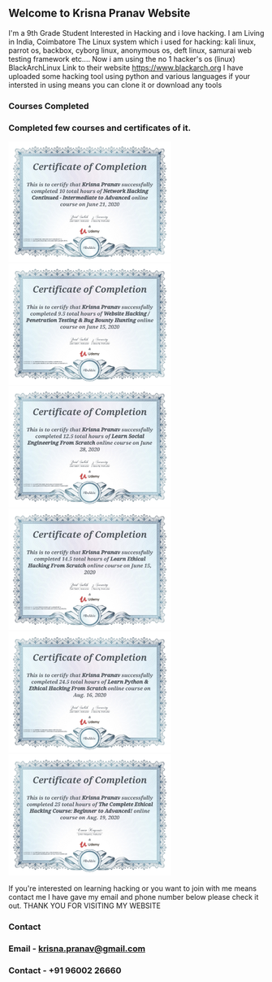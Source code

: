 ## Welcome to Krisna Pranav Website

I'm a 9th Grade Student Interested in Hacking and i love hacking.
I am Living in India, Coimbatore
The Linux system which i used for hacking: kali linux, parrot os, backbox, cyborg linux, anonymous os, deft linux, samurai web testing framework etc....
Now i am using the no 1 hacker's os (linux) BlackArchLinux
Link to their website https://www.blackarch.org
I have uploaded some hacking tool using python and various languages if your intersted in using means you can clone it or download any tools

### Courses Completed

### Completed few courses and certificates of it.

<img src="Images/pranavcertificate1.jpg" alt="drawing" width="320"/>
<img src="Images/pranavcertificate2.jpg" alt="drawing" width="320"/>
<img src="Images/pranavcertificate3.jpg" alt="drawing" width="320"/>
<img src="Images/pranavcertificate4.jpg" alt="drawing" width="320"/>
<img src="Images/pranavcertificate5.jpg" alt="drawing" width="320"/>
<img src="Images/pranavcertificate6.jpg" alt="drawing" width="320"/>

If you're interested on learning hacking or you want to join with me means contact me 
I have gave my email and phone number below please check it out.
THANK YOU FOR VISITING MY WEBSITE

### Contact

### Email - krisna.pranav@gmail.com
### Contact - +91 96002 26660
